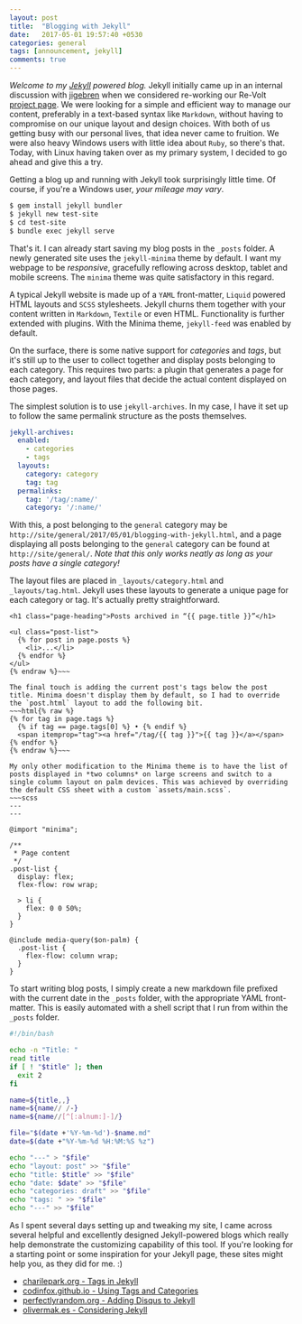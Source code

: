 ```yaml
---
layout: post
title:  "Blogging with Jekyll"
date:   2017-05-01 19:57:40 +0530
categories: general
tags: [announcement, jekyll]
comments: true
---
```


*Welcome to my [Jekyll] powered blog.* Jekyll initially came up in an internal discussion with [jigebren] when we considered re-working our Re-Volt [project page](http://rv12.revoltzone.net/). We were looking for a simple and efficient way to manage our content, preferably in a text-based syntax like `Markdown`, without having to compromise on our unique layout and design choices. With both of us getting busy with our personal lives, that idea never came to fruition. We were also heavy Windows users with little idea about `Ruby`, so there's that. Today, with Linux having taken over as my primary system, I decided to go ahead and give this a try.

Getting a blog up and running with Jekyll took surprisingly little time. Of course, if you're a Windows user, *your mileage may vary*.
~~~bash
$ gem install jekyll bundler
$ jekyll new test-site
$ cd test-site
$ bundle exec jekyll serve
~~~
That's it. I can already start saving my blog posts in the `_posts` folder. A newly generated site uses the `jekyll-minima` theme by default. I want my webpage to be *responsive*, gracefully reflowing across desktop, tablet and mobile screens. The `minima` theme was quite satisfactory in this regard.

A typical Jekyll website is made up of a `YAML` front-matter, `Liquid` powered HTML layouts and `SCSS` stylesheets. Jekyll churns them together with your content written in `Markdown`, `Textile` or even HTML. Functionality is further extended with plugins. With the Minima theme, `jekyll-feed` was enabled by default.

On the surface, there is some native support for *categories* and *tags*, but it's still up to the user to collect together and display posts belonging to each category. This requires two parts: a plugin that generates a page for each category, and layout files that decide the actual content displayed on those pages.

The simplest solution is to use `jekyll-archives`. In my case, I have it set up to follow the same permalink structure as the posts themselves.
~~~yaml
jekyll-archives:
  enabled:
    - categories
    - tags
  layouts:
    category: category
    tag: tag
  permalinks:
    tag: '/tag/:name/'
    category: '/:name/'
~~~
With this, a post belonging to the `general` category may be `http://site/general/2017/05/01/blogging-with-jekyll.html`, and a page displaying all posts belonging to the `general` category can be found at `http://site/general/`. *Note that this only works neatly as long as your posts have a single category!*

The layout files are placed in `_layouts/category.html` and `_layouts/tag.html`. Jekyll uses these layouts to generate a unique page for each category or tag. It's actually pretty straightforward.
~~~html{% raw %}
<h1 class="page-heading">Posts archived in “{{ page.title }}”</h1>

<ul class="post-list">
  {% for post in page.posts %}
    <li>...</li>
  {% endfor %}
</ul>
{% endraw %}~~~

The final touch is adding the current post's tags below the post title. Minima doesn't display them by default, so I had to override the `post.html` layout to add the following bit.
~~~html{% raw %}
{% for tag in page.tags %}
  {% if tag == page.tags[0] %} • {% endif %}
  <span itemprop="tag"><a href="/tag/{{ tag }}">{{ tag }}</a></span>
{% endfor %}
{% endraw %}~~~

My only other modification to the Minima theme is to have the list of posts displayed in *two columns* on large screens and switch to a single column layout on palm devices. This was achieved by overriding the default CSS sheet with a custom `assets/main.scss`.
~~~scss
---
---

@import "minima";

/**
 * Page content
 */
.post-list {
  display: flex;
  flex-flow: row wrap;

  > li {
    flex: 0 0 50%;
  }
}

@include media-query($on-palm) {
  .post-list {
    flex-flow: column wrap;
  }
}
~~~

To start writing blog posts, I simply create a new markdown file prefixed with the current date in the `_posts` folder, with the appropriate YAML front-matter. This is easily automated with a shell script that I run from within the `_posts` folder.
~~~bash
#!/bin/bash

echo -n "Title: "
read title
if [ ! "$title" ]; then
  exit 2
fi

name=${title,,}
name=${name// /-}
name=${name//[^[:alnum:]-]/}

file="$(date +'%Y-%m-%d')-$name.md"
date=$(date +"%Y-%m-%d %H:%M:%S %z")

echo "---" > "$file"
echo "layout: post" >> "$file"
echo "title: $title" >> "$file"
echo "date: $date" >> "$file"
echo "categories: draft" >> "$file"
echo "tags: " >> "$file"
echo "---" >> "$file"
~~~

As I spent several days setting up and tweaking my site, I came across several helpful and excellently designed Jekyll-powered blogs which really help demonstrate the customizing capability of this tool. If you're looking for a starting point or some inspiration for your Jekyll page, these sites might help you, as they did for me. :)

- [charilepark.org - Tags in Jekyll](http://charliepark.org/tags-in-jekyll/)
- [codinfox.github.io - Using Tags and Categories](http://codinfox.github.io/dev/2015/03/06/use-tags-and-categories-in-your-jekyll-based-github-pages/)
- [perfectlyrandom.org - Adding Disqus to Jekyll](http://www.perfectlyrandom.org/2014/06/29/adding-disqus-to-your-jekyll-powered-github-pages/)
- [olivermak.es - Considering Jekyll](https://olivermak.es/2016/03/consider-jekyll/)

[Jekyll]: https://jekyllrb.com/
[jigebren]: http://jigebren.free.fr/
